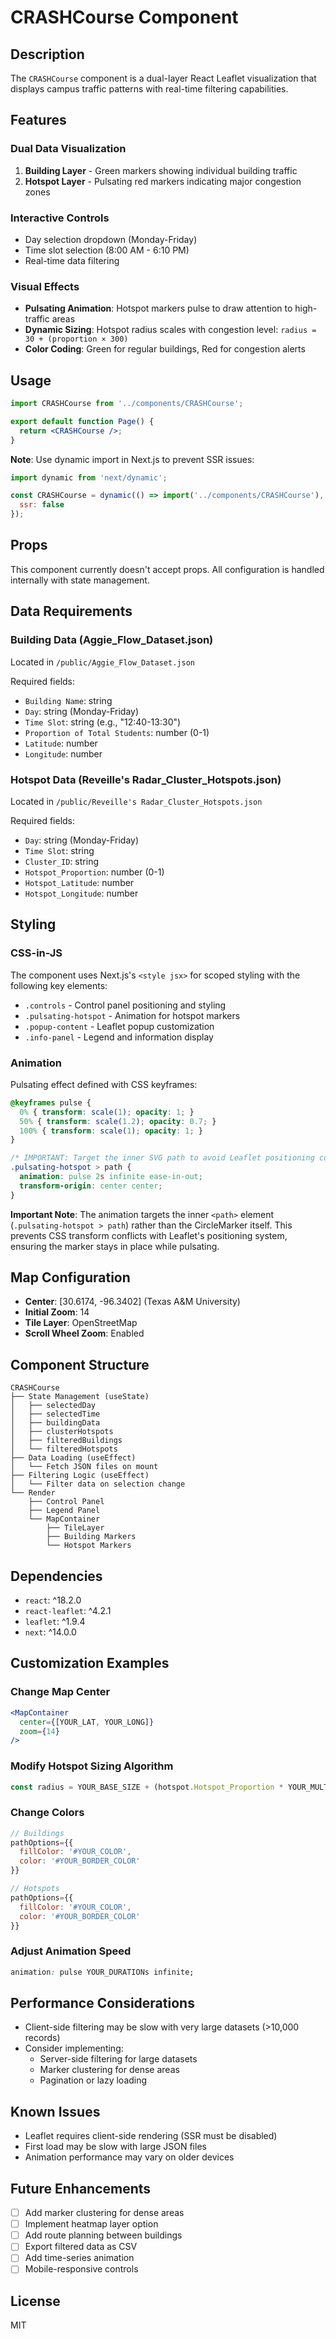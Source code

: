 # CRASHCourse Component

## Description

The `CRASHCourse` component is a dual-layer React Leaflet visualization that displays campus traffic patterns with real-time filtering capabilities.

## Features

### Dual Data Visualization
1. **Building Layer** - Green markers showing individual building traffic
2. **Hotspot Layer** - Pulsating red markers indicating major congestion zones

### Interactive Controls
- Day selection dropdown (Monday-Friday)
- Time slot selection (8:00 AM - 6:10 PM)
- Real-time data filtering

### Visual Effects
- **Pulsating Animation**: Hotspot markers pulse to draw attention to high-traffic areas
- **Dynamic Sizing**: Hotspot radius scales with congestion level: `radius = 30 + (proportion × 300)`
- **Color Coding**: Green for regular buildings, Red for congestion alerts

## Usage

```jsx
import CRASHCourse from '../components/CRASHCourse';

export default function Page() {
  return <CRASHCourse />;
}
```

**Note**: Use dynamic import in Next.js to prevent SSR issues:

```jsx
import dynamic from 'next/dynamic';

const CRASHCourse = dynamic(() => import('../components/CRASHCourse'), {
  ssr: false
});
```

## Props

This component currently doesn't accept props. All configuration is handled internally with state management.

## Data Requirements

### Building Data (Aggie_Flow_Dataset.json)
Located in `/public/Aggie_Flow_Dataset.json`

Required fields:
- `Building Name`: string
- `Day`: string (Monday-Friday)
- `Time Slot`: string (e.g., "12:40-13:30")
- `Proportion of Total Students`: number (0-1)
- `Latitude`: number
- `Longitude`: number

### Hotspot Data (Reveille's Radar_Cluster_Hotspots.json)
Located in `/public/Reveille's Radar_Cluster_Hotspots.json`

Required fields:
- `Day`: string (Monday-Friday)
- `Time Slot`: string
- `Cluster_ID`: string
- `Hotspot_Proportion`: number (0-1)
- `Hotspot_Latitude`: number
- `Hotspot_Longitude`: number

## Styling

### CSS-in-JS
The component uses Next.js's `<style jsx>` for scoped styling with the following key elements:

- `.controls` - Control panel positioning and styling
- `.pulsating-hotspot` - Animation for hotspot markers
- `.popup-content` - Leaflet popup customization
- `.info-panel` - Legend and information display

### Animation
Pulsating effect defined with CSS keyframes:
```css
@keyframes pulse {
  0% { transform: scale(1); opacity: 1; }
  50% { transform: scale(1.2); opacity: 0.7; }
  100% { transform: scale(1); opacity: 1; }
}

/* IMPORTANT: Target the inner SVG path to avoid Leaflet positioning conflicts */
.pulsating-hotspot > path {
  animation: pulse 2s infinite ease-in-out;
  transform-origin: center center;
}
```

**Important Note**: The animation targets the inner `<path>` element (`.pulsating-hotspot > path`) rather than the CircleMarker itself. This prevents CSS transform conflicts with Leaflet's positioning system, ensuring the marker stays in place while pulsating.

## Map Configuration

- **Center**: [30.6174, -96.3402] (Texas A&M University)
- **Initial Zoom**: 14
- **Tile Layer**: OpenStreetMap
- **Scroll Wheel Zoom**: Enabled

## Component Structure

```
CRASHCourse
├── State Management (useState)
│   ├── selectedDay
│   ├── selectedTime
│   ├── buildingData
│   ├── clusterHotspots
│   ├── filteredBuildings
│   └── filteredHotspots
├── Data Loading (useEffect)
│   └── Fetch JSON files on mount
├── Filtering Logic (useEffect)
│   └── Filter data on selection change
└── Render
    ├── Control Panel
    ├── Legend Panel
    └── MapContainer
        ├── TileLayer
        ├── Building Markers
        └── Hotspot Markers
```

## Dependencies

- `react`: ^18.2.0
- `react-leaflet`: ^4.2.1
- `leaflet`: ^1.9.4
- `next`: ^14.0.0

## Customization Examples

### Change Map Center
```jsx
<MapContainer
  center={[YOUR_LAT, YOUR_LONG]}
  zoom={14}
/>
```

### Modify Hotspot Sizing Algorithm
```jsx
const radius = YOUR_BASE_SIZE + (hotspot.Hotspot_Proportion * YOUR_MULTIPLIER);
```

### Change Colors
```jsx
// Buildings
pathOptions={{
  fillColor: '#YOUR_COLOR',
  color: '#YOUR_BORDER_COLOR'
}}

// Hotspots
pathOptions={{
  fillColor: '#YOUR_COLOR',
  color: '#YOUR_BORDER_COLOR'
}}
```

### Adjust Animation Speed
```css
animation: pulse YOUR_DURATIONs infinite;
```

## Performance Considerations

- Client-side filtering may be slow with very large datasets (>10,000 records)
- Consider implementing:
  - Server-side filtering for large datasets
  - Marker clustering for dense areas
  - Pagination or lazy loading

## Known Issues

- Leaflet requires client-side rendering (SSR must be disabled)
- First load may be slow with large JSON files
- Animation performance may vary on older devices

## Future Enhancements

- [ ] Add marker clustering for dense areas
- [ ] Implement heatmap layer option
- [ ] Add route planning between buildings
- [ ] Export filtered data as CSV
- [ ] Add time-series animation
- [ ] Mobile-responsive controls

## License

MIT

